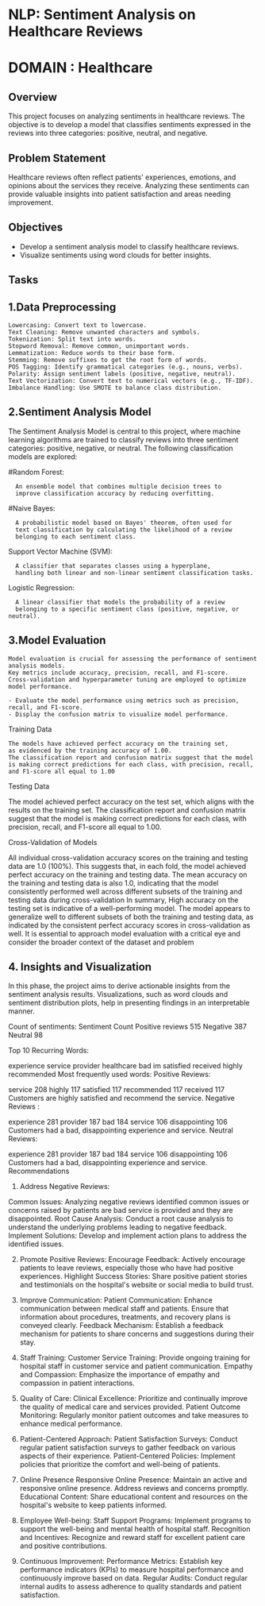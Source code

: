 # NLP: Sentiment Analysis on Healthcare Reviews

# DOMAIN : Healthcare

## Overview
This project focuses on analyzing sentiments in healthcare reviews. The objective is to develop a model that classifies sentiments expressed in the reviews into three categories: positive, neutral, and negative. 

## Problem Statement
Healthcare reviews often reflect patients' experiences, emotions, and opinions about the services they receive. Analyzing these sentiments can provide valuable insights into patient satisfaction and areas needing improvement.

## Objectives
- Develop a sentiment analysis model to classify healthcare reviews.
- Visualize sentiments using word clouds for better insights.

## Tasks
 ## 1.Data Preprocessing
    Lowercasing: Convert text to lowercase.
    Text Cleaning: Remove unwanted characters and symbols.
    Tokenization: Split text into words.
    Stopword Removal: Remove common, unimportant words.
    Lemmatization: Reduce words to their base form.
    Stemming: Remove suffixes to get the root form of words.
    POS Tagging: Identify grammatical categories (e.g., nouns, verbs).
    Polarity: Assign sentiment labels (positive, negative, neutral).
    Text Vectorization: Convert text to numerical vectors (e.g., TF-IDF).
    Imbalance Handling: Use SMOTE to balance class distribution. 

 ## 2.Sentiment Analysis Model
   The Sentiment Analysis Model is central to this project, where machine learning algorithms are trained to classify reviews into three sentiment categories: positive, negative, or neutral. The following classification models are explored:


   #Random Forest: 

      An ensemble model that combines multiple decision trees to 
      improve classification accuracy by reducing overfitting.

   #Naive Bayes: 
   
      A probabilistic model based on Bayes' theorem, often used for 
      text classification by calculating the likelihood of a review 
      belonging to each sentiment class.

   Support Vector Machine (SVM): 

      A classifier that separates classes using a hyperplane, 
      handling both linear and non-linear sentiment classification tasks.

   Logistic Regression: 

      A linear classifier that models the probability of a review 
      belonging to a specific sentiment class (positive, negative, or neutral).
    
   


 ## 3.Model Evaluation
  
    Model evaluation is crucial for assessing the performance of sentiment analysis models. 
    Key metrics include accuracy, precision, recall, and F1-score. 
    Cross-validation and hyperparameter tuning are employed to optimize model performance.

    - Evaluate the model performance using metrics such as precision, recall, and F1-score.
    - Display the confusion matrix to visualize model performance.

Training Data

    The models have achieved perfect accuracy on the training set, 
    as evidenced by the training accuracy of 1.00.
    The classification report and confusion matrix suggest that the model 
    is making correct predictions for each class, with precision, recall, 
    and F1-score all equal to 1.00

Testing Data

   The model achieved perfect accuracy on the test set, 
   which aligns with the results on the training set.
   The classification report and confusion matrix suggest that 
   the model is making correct predictions for each class, with precision, recall, 
   and F1-score all equal to 1.00.

Cross-Validation of Models

   All individual cross-validation accuracy scores on the training and testing data are 1.0 (100%). 
   This suggests that, in each fold, the model achieved perfect accuracy 
   on the training and testing data.
   The mean accuracy on the training and testing data is also 1.0, 
   indicating that the model consistently performed well across different subsets 
   of the training and testing data during cross-validation
   In summary, High accuracy on the testing set is indicative of a 
   well-performing model. The model appears to generalize well to different subsets of 
   both the training and testing data, as indicated by the consistent perfect accuracy 
   scores in cross-validation as well. It is essential to approach model evaluation 
   with a critical eye and consider the broader context of the dataset and problem


## 4. Insights and Visualization
In this phase, the project aims to derive actionable insights from the sentiment analysis results. 
Visualizations, such as word clouds and sentiment distribution plots, 
help in presenting findings in an interpretable manner.

Count of sentiments: Sentiment Count Positive reviews 515 Negative 387 Neutral 98

Top 10 Recurring Words:

experience
service
provider
healthcare
bad
im
satisfied
received
highly
recommended
Most frequently used words: Positive Reviews:

service 208
highly 117
satisfied 117
recommended 117
received 117
Customers are highly satisfied and recommend the service.
Negative Reviews :

experience 281
provider 187
bad 184
service 106
disappointing 106
Customers had a bad, disappointing experience and service.
Neutral Reviews:

experience 281
provider 187
bad 184
service 106
disappointing 106
Customers had a bad, disappointing experience and service.
Recommendations


1. Address Negative Reviews:

Common Issues: Analyzing negative reviews identified common issues or concerns raised by patients are bad service is provided and they are disappointed.
Root Cause Analysis: Conduct a root cause analysis to understand the underlying problems leading to negative feedback.
Implement Solutions: Develop and implement action plans to address the identified issues.


2. Promote Positive Reviews:
Encourage Feedback: Actively encourage patients to leave reviews, especially those who have had positive experiences.
Highlight Success Stories: Share positive patient stories and testimonials on the hospital's website or social media to build trust.

3. Improve Communication:
Patient Communication: Enhance communication between medical staff and patients. Ensure that information about procedures, treatments, and recovery plans is conveyed clearly.
Feedback Mechanism: Establish a feedback mechanism for patients to share concerns and suggestions during their stay.

4. Staff Training:
Customer Service Training: Provide ongoing training for hospital staff in customer service and patient communication.
Empathy and Compassion: Emphasize the importance of empathy and compassion in patient interactions.

5. Quality of Care:
Clinical Excellence: Prioritize and continually improve the quality of medical care and services provided.
Patient Outcome Monitoring: Regularly monitor patient outcomes and take measures to enhance medical performance.

6. Patient-Centered Approach:
Patient Satisfaction Surveys: Conduct regular patient satisfaction surveys to gather feedback on various aspects of their experience.
Patient-Centered Policies: Implement policies that prioritize the comfort and well-being of patients.

7. Online Presence
Responsive Online Presence: Maintain an active and responsive online presence. Address reviews and concerns promptly.
Educational Content: Share educational content and resources on the hospital's website to keep patients informed.

8. Employee Well-being:
Staff Support Programs: Implement programs to support the well-being and mental health of hospital staff.
Recognition and Incentives: Recognize and reward staff for excellent patient care and positive contributions.

9. Continuous Improvement:
Performance Metrics: Establish key performance indicators (KPIs) to measure hospital performance and continuously improve based on data.
Regular Audits: Conduct regular internal audits to assess adherence to quality standards and patient satisfaction.